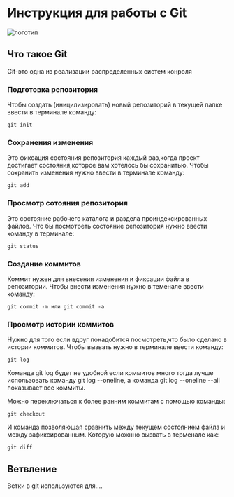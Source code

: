 # **Инструкция для работы с Git**

![логотип](git.jpg)


## Что такое Git

Git-это одна из реализации распределенных систем конроля

### Подготовка репозитория 

Чтобы создать (иницилизировать) новый репозиторий в текущей папке ввести в терминале команду:

    git init

### Сохранения изменения

Это фиксация состояния репозитория каждый раз,когда проект достигает состояния,которое вам хотелось бы сохранитью. 
Чтобы сохранить изменения нужно ввести в терминале команду:

    git add

### Просмотр сотояния репозитория
Это состояние рабочего каталога и раздела проиндексированных файлов. Что бы посмотреть состояние репозитория нужно ввести команду в терминале:

    git status

### Создание коммитов

Коммит нужен для внесения изменения и фиксации файла в репозитории. Чтобы внести изменения нужно в теменале ввести команду:

    git commit -m или git commit -a


### Просмотр истории коммитов

Нужно для того если вдруг понадобится посмотреть,что было сделано в истории коммитов. Чтобы вызвать нужно в терминале ввести команду:

    git log

Команда git log будет не удобной если коммитов много тогда лучше использовать команду git log --oneline, а команда git log --oneline --all показывает все коммиты.


 Можно переключаться к более ранним коммитам с помощью команды:

    git checkout

И команда позволяющая сравнить между текущем состоянием файла и между зафиксированным. Которую можнно вызвать в терменале как:

    git diff

## Ветвление

Ветки в git используются для....